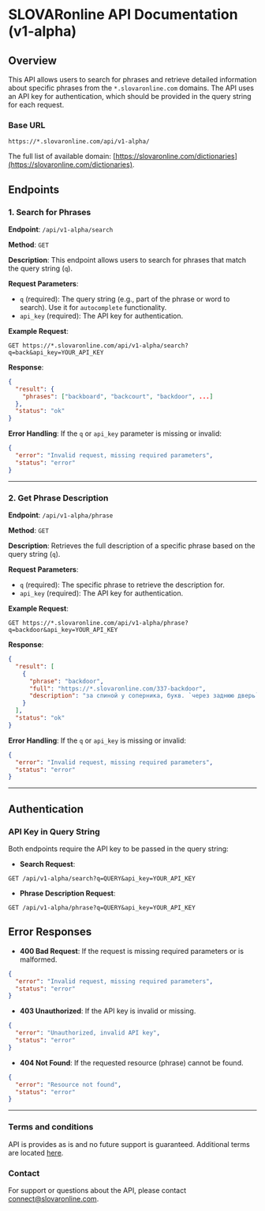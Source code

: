 # SLOVARonline API Documentation (v1-alpha)

## Overview

This API allows users to search for phrases and retrieve detailed information about specific phrases from the `*.slovaronline.com` domains. 
The API uses an API key for authentication, which should be provided in the query string for each request.

### Base URL
```
https://*.slovaronline.com/api/v1-alpha/
```
The full list of available domain: [https://slovaronline.com/dictionaries](https://slovaronline.com/dictionaries). 

## Endpoints

### 1. Search for Phrases

**Endpoint**: `/api/v1-alpha/search`

**Method**: `GET`

**Description**: This endpoint allows users to search for phrases that match the query string (`q`).

**Request Parameters**:
- `q` (required): The query string (e.g., part of the phrase or word to search). Use it for `autocomplete` functionality. 
- `api_key` (required): The API key for authentication.

**Example Request**:
```
GET https://*.slovaronline.com/api/v1-alpha/search?q=back&api_key=YOUR_API_KEY
```

**Response**:
```json
{
  "result": {
    "phrases": ["backboard", "backcourt", "backdoor", ...]
  },
  "status": "ok"
}
```

**Error Handling**:
If the `q` or `api_key` parameter is missing or invalid:
```json
{
  "error": "Invalid request, missing required parameters",
  "status": "error"
}
```

---

### 2. Get Phrase Description

**Endpoint**: `/api/v1-alpha/phrase`

**Method**: `GET`

**Description**: Retrieves the full description of a specific phrase based on the query string (`q`).

**Request Parameters**:
- `q` (required): The specific phrase to retrieve the description for.
- `api_key` (required): The API key for authentication.

**Example Request**:
```
GET https://*.slovaronline.com/api/v1-alpha/phrase?q=backdoor&api_key=YOUR_API_KEY
```

**Response**:
```json
{
  "result": [
    {
      "phrase": "backdoor",
      "full": "https://*.slovaronline.com/337-backdoor",
      "description": "за спиной у соперника, букв. `через заднюю дверь`"
    }
  ],
  "status": "ok"
}
```

**Error Handling**:
If the `q` or `api_key` is missing or invalid:
```json
{
  "error": "Invalid request, missing required parameters",
  "status": "error"
}
```

---

## Authentication

### API Key in Query String

Both endpoints require the API key to be passed in the query string:

- **Search Request**:
```
GET /api/v1-alpha/search?q=QUERY&api_key=YOUR_API_KEY
```

- **Phrase Description Request**:
```
GET /api/v1-alpha/phrase?q=QUERY&api_key=YOUR_API_KEY
```

## Error Responses

- **400 Bad Request**: If the request is missing required parameters or is malformed.
```json
{
  "error": "Invalid request, missing required parameters",
  "status": "error"
}
```

- **403 Unauthorized**: If the API key is invalid or missing.
```json
{
  "error": "Unauthorized, invalid API key",
  "status": "error"
}
```

- **404 Not Found**: If the requested resource (phrase) cannot be found.
```json
{
  "error": "Resource not found",
  "status": "error"
}
```

---

### Terms and conditions
API is provides as is and no future support is guaranteed. Additional terms are located [here](https://slovaronline.com/terms_of_use).

### Contact

For support or questions about the API, please contact [connect@slovaronline.com](mailto:connect@slovaronline.com).
